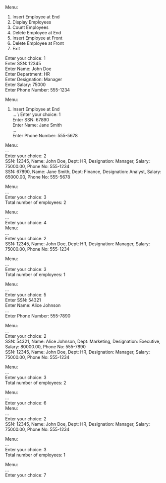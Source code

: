 Menu: 
1. Insert Employee at End 
2. Display Employees 
3. Count Employees 
4. Delete Employee at End 
5. Insert Employee at Front 
6. Delete Employee at Front 
7. Exit 
   
Enter your choice: 1 \
Enter SSN: 12345 \
Enter Name: John Doe \
Enter Department: HR \
Enter Designation: Manager \
Enter Salary: 75000 \
Enter Phone Number: 555-1234 

Menu:
1. Insert Employee at End  \
... \ 
Enter your choice: 1 \
Enter SSN: 67890 \
Enter Name: Jane Smith \
... \
Enter Phone Number: 555-5678

Menu: \
... \
Enter your choice: 2 \
SSN: 12345, Name: John Doe, Dept: HR, Designation: Manager, Salary: 75000.00, Phone No: 555-1234 \
SSN: 67890, Name: Jane Smith, Dept: Finance, Designation: Analyst, Salary: 65000.00, Phone No: 555-5678 

Menu: \
... \
Enter your choice: 3 \
Total number of employees: 2 

Menu: \
... \
Enter your choice: 4 \
Menu: \
... \
Enter your choice: 2 \
SSN: 12345, Name: John Doe, Dept: HR, Designation: Manager, Salary: 75000.00, Phone No: 555-1234 

Menu: \
... \
Enter your choice: 3 \
Total number of employees: 1 

Menu: \
... \
Enter your choice: 5 \
Enter SSN: 54321 \
Enter Name: Alice Johnson \
... \
Enter Phone Number: 555-7890 

Menu: \
... \
Enter your choice: 2 \
SSN: 54321, Name: Alice Johnson, Dept: Marketing, Designation: Executive, Salary: 80000.00, Phone No: 555-7890 \
SSN: 12345, Name: John Doe, Dept: HR, Designation: Manager, Salary: 75000.00, Phone No: 555-1234

Menu: \
... \
Enter your choice: 3 \
Total number of employees: 2 

Menu: \
... \
Enter your choice: 6 \
Menu: \
... \
Enter your choice: 2 \
SSN: 12345, Name: John Doe, Dept: HR, Designation: Manager, Salary: 75000.00, Phone No: 555-1234 

Menu: \
... \
Enter your choice: 3 \
Total number of employees: 1

Menu: \
... \
Enter your choice: 7
